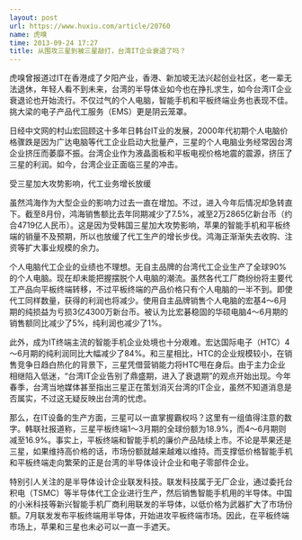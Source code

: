 ```yaml
---
layout: post
url: https://www.huxiu.com/article/20760
name: 虎嗅
time: 2013-09-24 17:27
title: 从围攻三星到被三星敲打，台湾IT企业衰退了吗？
---
```

虎嗅曾报道过IT在香港成了夕阳产业，香港、新加坡无法兴起创业社区，老一辈无法退休，年轻人看不到未来，台湾的半导体业如今也在挣扎求生，如今台湾IT企业衰退论也开始流行。不仅过气的个人电脑，智能手机和平板终端业务也表现不佳。挑大梁的电子产品代工服务（EMS）更是阴云笼罩。

日经中文网的村山宏回顾这十多年日韩台IT业的发展，2000年代初期个人电脑价格骤跌是因为广达电脑等代工企业启动大批量产，三星的个人电脑业务经常因台湾企业挤压而萎靡不振。台湾企业作为液晶面板和平板电视价格地震的震源，挤压了三星的利润。如今，台湾企业正面临三星的冲击。

受三星加大攻势影响，代工业务增长放缓

虽然鸿海作为大型企业的影响力过去一直在增加。不过，进入今年后情况却急转直下。截至8月份，鸿海销售额比去年同期减少了7.5%，减至2万2865亿新台币（约合4719亿人民币）。这是因为受韩国三星加大攻势影响，苹果的智能手机和平板终端的销量不及预期，所以也放缓了代工生产的增长步伐。鸿海正渐渐失去收购、注资等扩大事业规模的余力。

个人电脑代工企业的业绩也不理想。无自主品牌的台湾代工企业生产了全球90%的个人电脑。现在却未能把握摆脱个人电脑的潮流。虽然各代工厂商纷纷将主要代工产品向平板终端转移，不过平板终端的产品价格只有个人电脑的一半不到。即使代工同样数量，获得的利润也将减少。使用自主品牌销售个人电脑的宏基4～6月期的纯损益为亏损3亿4300万新台币。被认为比宏碁稳固的华硕电脑4～6月期的销售额同比减少了5%，纯利润也减少了1%。

此外，成为IT终端主流的智能手机企业处境也十分艰难。宏达国际电子（HTC）4～6月期的纯利润同比大幅减少了84%。和三星相比，HTC的企业规模较小，在销售竞争日趋白热化的背景下，三星凭借营销能力将HTC甩在身后。由于主力企业相继陷入低迷，“台湾IT企业告别了鼎盛期，进入了衰退期”的观点开始出现。今年春季，台湾当地媒体甚至指出三星正在策划消灭台湾的IT企业，虽然不知道消息是否属实，不过这无疑反映出台湾的忧虑。

那么，在IT设备的生产方面，三星可以一直掌握霸权吗？这里有一组值得注意的数字。韩联社报道称，三星平板终端1～3月期的全球份额为18.9%，而4～6月期则减至16.9%。事实上，平板终端和智能手机的廉价产品陆续上市。不论是苹果还是三星，如果维持高价格的话，市场份额就越来越难以维持。而支撑低价格智能手机和平板终端走向繁荣的正是台湾的半导体设计企业和电子零部件企业。

特别引人关注的是半导体设计企业联发科技。联发科技属于无厂企业，通过委托台积电（TSMC）等半导体代工企业进行生产，然后销售智能手机用的半导体。中国的小米科技等新兴智能手机厂商利用联发的半导体，以低价格为武器扩大了市场份额。7月联发发布平板终端用半导体，开始进攻平板终端市场。因此，在平板终端市场上，苹果和三星也未必可以一直一手遮天。

